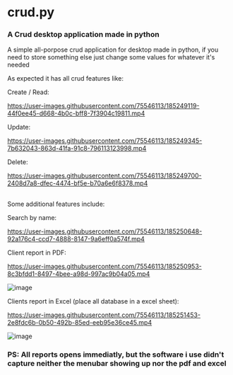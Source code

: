 # crud.py
### A Crud desktop application made in python

A simple all-porpose crud application for desktop made in python, if you need to store something else just change some values for whatever it's needed

As expected it has all crud features like:

Create / Read:

https://user-images.githubusercontent.com/75546113/185249119-44f0ee45-d668-4b0c-bff8-7f3904c19811.mp4

Update:

https://user-images.githubusercontent.com/75546113/185249345-7b632043-863d-41fa-91c8-796113123998.mp4

Delete:

https://user-images.githubusercontent.com/75546113/185249700-2408d7a8-dfec-4474-bf5e-b70a6e6f8378.mp4

## 

Some additional features include:

Search by name:

https://user-images.githubusercontent.com/75546113/185250648-92a176c4-ccd7-4888-8147-9a6eff0a574f.mp4

Client report in PDF:

https://user-images.githubusercontent.com/75546113/185250953-8c3bfdd1-8497-4bee-a98d-997ac9b04a05.mp4

![image](https://user-images.githubusercontent.com/75546113/185250979-e6143777-98b3-487a-9266-6fb1a8a7e799.png)

Clients report in Excel (place all database in a excel sheet):

https://user-images.githubusercontent.com/75546113/185251453-2e8fdc6b-0b50-492b-85ed-eeb95e36ce45.mp4

![image](https://user-images.githubusercontent.com/75546113/185251465-9ea878f0-a92c-482a-ae74-8ce1f104ef67.png)

### PS: All reports opens immediatly, but the software i use didn't capture neither the menubar showing up nor the pdf and excel
